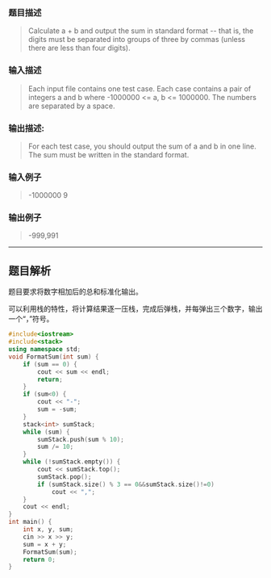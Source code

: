 ### 题目描述

> Calculate a + b and output the sum in standard format -- that is, the digits must be separated into groups of three by commas (unless there are less than four digits).

### 输入描述

> Each input file contains one test case. Each case contains a pair of integers a and b where -1000000 <= a, b <= 1000000. The numbers are separated by a space.

### 输出描述:
> For each test case, you should output the sum of a and b in one line. The sum must be written in the standard format.

### 输入例子
> -1000000 9

### 输出例子
> -999,991
-------

## 题目解析
题目要求将数字相加后的总和标准化输出。

可以利用栈的特性，将计算结果逐一压栈，完成后弹栈，并每弹出三个数字，输出一个“，”符号。

```C++
#include<iostream>
#include<stack>
using namespace std;
void FormatSum(int sum) {
	if (sum == 0) {
		cout << sum << endl;
		return;
	}
	if (sum<0) {
		cout << "-";
		sum = -sum;
	}
	stack<int> sumStack;
	while (sum) {
		sumStack.push(sum % 10);
		sum /= 10;
	}
	while (!sumStack.empty()) {
		cout << sumStack.top();
		sumStack.pop();
		if (sumStack.size() % 3 == 0&&sumStack.size()!=0)
			cout << ",";
	}
	cout << endl;
}
int main() {
	int x, y, sum;
	cin >> x >> y;
	sum = x + y;
	FormatSum(sum);
	return 0;
}
```